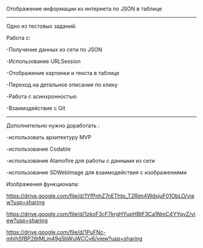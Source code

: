 Отображение информации из интернета по JSON в таблице

*******************************************************

Одно из тестовых заданий.

Работа с:

-Получение данных из сети по JSON

-Использование URLSession

-Отображение картинки и текста в таблице

-Переход на детальное описание по клику

-Работа с асинхронностью

-Взаимодействие с Git

********************************************************

Дополнительно нужно доработать :

-использовать архитектуру MVP

-использование Codable

-использование Alamofire для работы с данными из сети

-использование SDWebImage для взаимодействия с изображениями 

Изображения функционала:

https://drive.google.com/file/d/1YfPnhZ7nEThtp_T2Rim4WdxjuF01ObLO/view?usp=sharing

https://drive.google.com/file/d/1zkoF3cF7krgHYupHBtF3Ca1NmC4YYqvZ/view?usp=sharing

https://drive.google.com/file/d/1PuFNc-mhihSfBP26tMLm49g5bWuWCCv6/view?usp=sharing
